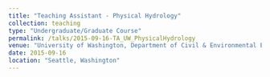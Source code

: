 ```yaml
---
title: "Teaching Assistant - Physical Hydrology"
collection: teaching
type: "Undergraduate/Graduate Course"
permalink: /talks/2015-09-16-TA_UW_PhysicalHydrology
venue: "University of Washington, Department of Civil & Environmental Engineering"
date: 2015-09-16
location: "Seattle, Washington"
---
```


